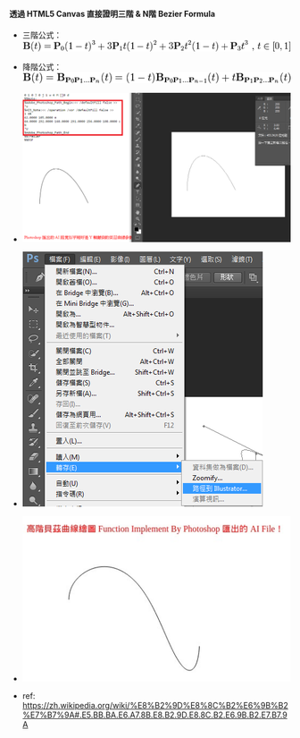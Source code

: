 #### 透過 HTML5 Canvas 直接證明三階 & N階 Bezier Formula

- 三階公式：![Alt text](https://raw.githubusercontent.com/scott1028/HTML5_Canvas_Bezier_Path_Study/master/bezierFormula.png "Bezier Formula")
- 降階公式：![Alt text](https://raw.githubusercontent.com/scott1028/HTML5_Canvas_Bezier_Path_Study/master/bezierFormula3.png "Bezier Formula3")
- ![Alt text](https://raw.githubusercontent.com/scott1028/HTML5_Canvas_Bezier_Path_Study/master/bezierOutputByPhotoshop.png "Bezier Output By Photoshop")
- ![Alt text](https://raw.githubusercontent.com/scott1028/HTML5_Canvas_Bezier_Path_Study/master/HowToOutputPhotoshopBezierPathToAiFile.png "Bezier Output AI File")
- ![Alt text](https://raw.githubusercontent.com/scott1028/HTML5_Canvas_Bezier_Path_Study/master/highLevelBezierCurve1.jpg "Bezier Output AI File")

- ref: https://zh.wikipedia.org/wiki/%E8%B2%9D%E8%8C%B2%E6%9B%B2%E7%B7%9A#.E5.BB.BA.E6.A7.8B.E8.B2.9D.E8.8C.B2.E6.9B.B2.E7.B7.9A
